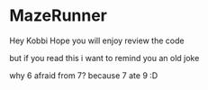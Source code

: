 # MazeRunner


Hey Kobbi
Hope you will enjoy review the code

but if you read this i want to remind you an old joke

why 6 afraid from 7?
because 7 ate 9 :D 

